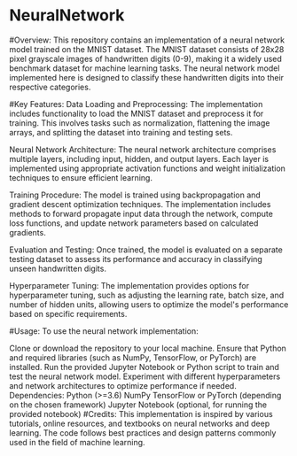 # NeuralNetwork
#Overview:
This repository contains an implementation of a neural network model trained on the MNIST dataset. The MNIST dataset consists of 28x28 pixel grayscale images of handwritten digits (0-9), making it a widely used benchmark dataset for machine learning tasks. The neural network model implemented here is designed to classify these handwritten digits into their respective categories.

#Key Features:
Data Loading and Preprocessing: The implementation includes functionality to load the MNIST dataset and preprocess it for training. This involves tasks such as normalization, flattening the image arrays, and splitting the dataset into training and testing sets.

Neural Network Architecture: The neural network architecture comprises multiple layers, including input, hidden, and output layers. Each layer is implemented using appropriate activation functions and weight initialization techniques to ensure efficient learning.

Training Procedure: The model is trained using backpropagation and gradient descent optimization techniques. The implementation includes methods to forward propagate input data through the network, compute loss functions, and update network parameters based on calculated gradients.

Evaluation and Testing: Once trained, the model is evaluated on a separate testing dataset to assess its performance and accuracy in classifying unseen handwritten digits.

Hyperparameter Tuning: The implementation provides options for hyperparameter tuning, such as adjusting the learning rate, batch size, and number of hidden units, allowing users to optimize the model's performance based on specific requirements.

#Usage:
To use the neural network implementation:

Clone or download the repository to your local machine.
Ensure that Python and required libraries (such as NumPy, TensorFlow, or PyTorch) are installed.
Run the provided Jupyter Notebook or Python script to train and test the neural network model.
Experiment with different hyperparameters and network architectures to optimize performance if needed.
Dependencies:
Python (>=3.6)
NumPy
TensorFlow or PyTorch (depending on the chosen framework)
Jupyter Notebook (optional, for running the provided notebook)
#Credits:
This implementation is inspired by various tutorials, online resources, and textbooks on neural networks and deep learning. The code follows best practices and design patterns commonly used in the field of machine learning.
